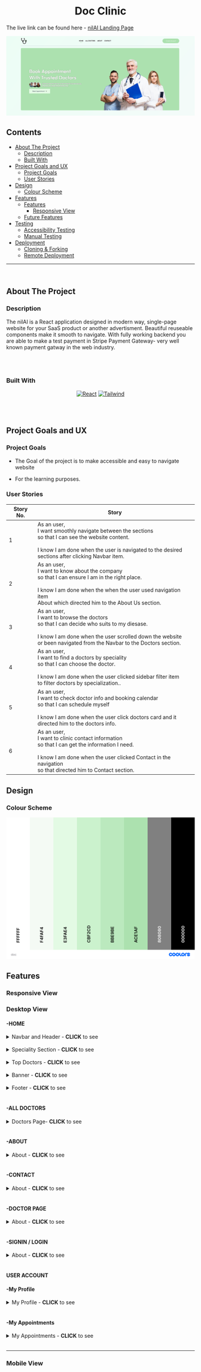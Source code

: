 <h1 align="center">Doc Clinic</h1>

 The live link can be found here - [nilAI Landing Page](https://react-doc-appointment.onrender.com/)

![index_button](frontend/src/assets/readme/view.png)



## Contents
* [About The Project](#about-the-project)
    * [Description](#description)
    * [Built With](#build-with)
* [Project Goals and UX](#project-goals-and-ux)
    * [Project Goals](#Project-Goals)
    * [User Stories](#User-Stories)
* [Design](#Design)
    * [Colour Scheme](#Colour-Scheme)
* [Features](#Features)
    * [Features](#Features)
        * [Responsive View](#responsive-view)
    * [Future Features](#Future-Features)
* [Testing](#Testing)
    * [Accessibility Testing](#Accessibility-Testing)
    * [Manual Testing](#Manual-Testing)
* [Deployment](#Deployment)
    * [Cloning & Forking](#Cloning-&-Forking)
    * [Remote Deployment](#Remote-Deployment)

***

<br>

## About The Project

### Description

The nilAI is a React application designed in modern way, single-page website for your SaaS product or another advertisment. Beautiful reuseable components make it smooth to navigate. With fully working backend you are able to make a test payment in Stripe Payment Gateway- very well known payment gatway in the web industry.

<br><br>

### Built With

<div align="center">

[![React][React.js]][React-url] [![Tailwind][Tailwind]][Tailwind-url]

</div>
<br><br>

## Project Goals and UX

### Project Goals
* The Goal of the project is to make accessible and easy to navigate website

* For the learning purposes.

### User Stories

|Story No.|Story|
| ------------- | ------------- |
|1|As an user, <br> I want smoothly navigate between the sections <br>so that I can see the website content. <br><br>I know I am done when the user is navigated to the desired  <br> sections after clicking Navbar item. |
|2|As an user, <br> I want to know about the company<br> so that I can ensure I am in the right place. <br><br>I know I am done when the when the user used navigation item <br> About which directed him to the About Us section. |
|3|As an user, <br> I want to browse the doctors<br> so that I can decide who suits to my diesase.<br><br>I know I am done when the user scrolled down the website <br> or been navigated from the Navbar to the Doctors section. |
|4|As an user, <br> I want to find a doctors by speciality<br> so that I can choose the doctor.<br><br>I know I am done when the user clicked sidebar  filter item<br> to filter doctors by specialization.. |
|5|As an user, <br> I want to check doctor info and booking calendar<br> so that I can schedule myself<br><br>I know I am done when the user click doctors card and it <br>directed him  to the doctors info. |
|6|As an user, <br> I want to clinic contact information<br> so that I can get the information I need.<br><br>I know I am done when the user clicked Contact in the navigation<br> so that directed him to Contact section. |

## Design

### Colour Scheme

<img src="frontend/src/assets/readme/doc-palette.png" alt="Portfolio" style="">
<br>

## Features

### Responsive View

### Desktop View

#### -HOME


<details>
<summary>Navbar and Header - <b>CLICK</b> to see</summary>

<img src="frontend/src/assets/readme/header.png" alt="Alt Text">
</details>
<br>

<details>
<summary>Speciality Section - <b>CLICK</b> to see</summary>

<img src="frontend/src/assets/readme/speciality-section.png" alt="Alt Text">
</details>
<br>
<details>
<summary>Top Doctors - <b>CLICK</b> to see</summary>

<img src="frontend/src/assets/readme/topdoctors.png" alt="Alt Text">
</details>
<br>
<details>
<summary>Banner - <b>CLICK</b> to see</summary>

<img src="frontend/src/assets/readme/banner-footer.png" alt="Alt Text">
</details>
<br>
<details>
<summary>Footer - <b>CLICK</b> to see</summary>

<img src="frontend/src/assets/readme/footer.png" alt="Alt Text">
</details>
<br>


#### -ALL DOCTORS
<details>
<summary>Doctors Page- <b>CLICK</b> to see</summary>
<img src="frontend/src/assets/readme/doctors-page.png" alt="Alt Text">
<img src="frontend/src/assets/readme/doctors-page-filtered.png" alt="Alt Text">
</details>
<br>

#### -ABOUT

<details>
<summary>About - <b>CLICK</b> to see</summary>

<img src="frontend/src/assets/readme/aboutus-page.png" alt="Alt Text">

</details>
<br>


#### -CONTACT

<details>
<summary>About - <b>CLICK</b> to see</summary>

<img src="frontend/src/assets/readme/contactus-page.png" alt="Alt Text">

</details>
<br>

#### -DOCTOR PAGE 

<details>
<summary>About - <b>CLICK</b> to see</summary>

<img src="frontend/src/assets/readme/doctor-page.png" alt="Alt Text">

</details>
<br>

#### -SIGNIN / LOGIN 

<details>
<summary>About - <b>CLICK</b> to see</summary>

<img src="frontend/src/assets/readme/signin.png" alt="Alt Text">
<img src="frontend/src/assets/readme/login.png" alt="Alt Text">

</details>
<br>

#### USER ACCOUNT

#### -My Profile
<details>
<summary>My Profile - <b>CLICK</b> to see</summary>

<img style="width:500px; height:500px" src="frontend/src/assets/readme/myaccount-page.png" alt="Alt Text">
<img style="width:500px; height:500px" src="frontend/src/assets/readme/myaccount-toggle-page.png" alt="Alt Text">

</details>
<br>

#### -My Appointments
<details>
<summary>My Appointments - <b>CLICK</b> to see</summary>

<img src="frontend/src/assets/readme/myappointments-page.png" alt="Alt Text">


</details>
<br>
<hr>

### Mobile View



<!-- MARKDOWN LINKS & IMAGES -->
[Mongodb]: https://img.shields.io/badge/-MongoDB-black.svg?style=for-the-badge&logo=mongodb&colorB=555
[Mongodb-url]: https://www.mongodb.com/atlas
[Express]: https://img.shields.io/badge/-express-white.svg?style=for-the-badge&logo=express&colorB=333
[Express-url]: https://expressjs.com/
[React.js]: https://img.shields.io/badge/React-20232A?style=for-the-badge&logo=react&logoColor=61DAFB
[React-url]: https://reactjs.org/
[Node]: https://img.shields.io/badge/node-black.svg?style=for-the-badge&logo=nodedotjs&colorB=333
[Node-url]: https://nodejs.org/
[Github]: https://img.shields.io/badge/github-black.svg?style=for-the-badge&logo=github&colorB=333
[Github-url]: https://github.com/nil1143
[LinkedIn]: https://img.shields.io/badge/-LinkedIn-black.svg?style=for-the-badge&logo=linkedin&colorB=555
[LinkedIn-url]: https://www.linkedin.com/in/tomasz-nilipiuk-b5b88a239/
[Tailwind]: https://img.shields.io/badge/Tailwind-blue.svg?style=for-the-badge&logo=tailwind-css&colorB=EFEFFF
[Tailwind-url]: https://tailwindcss.com/